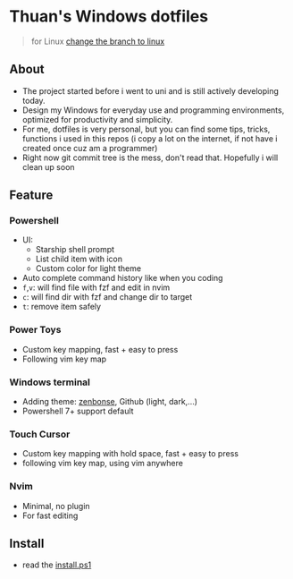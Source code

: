 # Thuan's Windows dotfiles

> for Linux [change the branch to linux](<https://github.com/thuanpham2311/dotfiles/tree/linux>)

## About

- The project started before i went to uni and is still actively developing today.
- Design my Windows for everyday use and programming environments, optimized for productivity and simplicity.
- For me, dotfiles is very personal, but you can find some tips, tricks, functions i used in this repos (i copy a lot on the internet, if not have i created once cuz am a programmer)
- Right now git commit tree is the mess, don't read that. Hopefully i will clean up soon

## Feature

### Powershell

- UI:
  - Starship shell prompt
  - List child item with icon
  - Custom color for light theme
- Auto complete command history like when you coding
- `f`,`v`: will find file with fzf and edit in nvim
- `c`: will find dir with fzf and change dir to target
- `t`: remove item safely

### Power Toys

- Custom key mapping, fast + easy to press
- Following vim key map

### Windows terminal

- Adding theme: [zenbonse](https://github.com/mcchrish/zenbones.nvim), Github (light, dark,...)
- Powershell 7+ support default

### Touch Cursor

- Custom key mapping with hold space, fast + easy to press
- following vim key map, using vim anywhere

### Nvim

- Minimal, no plugin
- For fast editing 

## Install

- read the [install.ps1](https://github.com/thuanpham2311/dotfiles/blob/windows/install.ps1)
